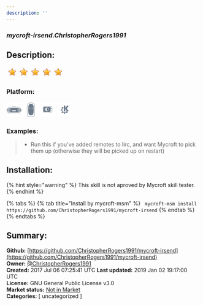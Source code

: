 ```yaml
---
description: ''
---
```


### _mycroft-irsend.ChristopherRogers1991_  
## Description:  
  
  
![](../.gitbook/assets/star.png)![](../.gitbook/assets/star.png)![](../.gitbook/assets/star.png)![](../.gitbook/assets/star.png)![](../.gitbook/assets/star.png)  
  
### Platform:  
 ![Mark I](../.gitbook/assets/mark-1-icon.png)  ![Mark II](../.gitbook/assets/mark-2-icon.png)  ![Picroft](../.gitbook/assets/picroft-icon.png)  ![plasmoid](../.gitbook/assets/kde.png)   
### Examples:  
> - Run this if you've added remotes to lirc, and want Mycroft to pick them up (otherwise they will be picked up on restart)  
  
## Installation:  
{% hint style="warning" %}
This skill is not aproved by Mycroft skill tester.
{% endhint %}
    
{% tabs %}
{% tab title="Install by mycroft-msm" %}
``` mycroft-msm install https://github.com/ChristopherRogers1991/mycroft-irsend```
{% endtab %}
  {% endtabs %}
    
## Summary:  
**Github:** [https://github.com/ChristopherRogers1991/mycroft-irsend](https://github.com/ChristopherRogers1991/mycroft-irsend)  
**Owner:** [@ChristopherRogers1991](https://github.com/ChristopherRogers1991)  
**Created:** 2017 Jul 06 07:25:41 UTC  **Last updated:** 2019 Jan 02 19:17:00 UTC  
**License:** GNU General Public License v3.0  
**Market status:** [Not in Market](https://market.mycroft.ai/skill/)  
**Categories:** [ uncategorized ]   
